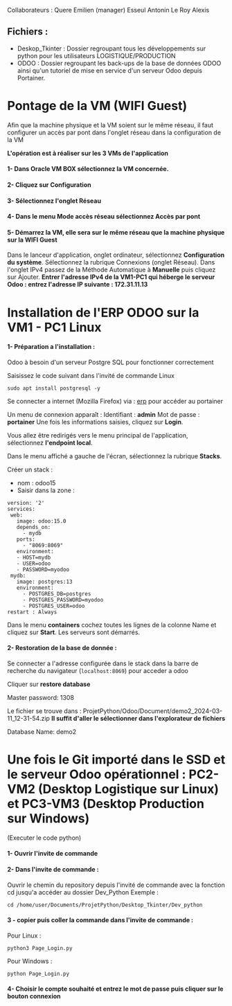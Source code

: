  Collaborateurs : Quere Emilien (manager)
                Esseul Antonin
                Le Roy Alexis

## Fichiers :

- Deskop_Tkinter : Dossier regroupant tous les développements sur python pour les utilisateurs LOGISTIQUE/PRODUCTION
- ODOO  : Dossier regroupant les back-ups de la base de données ODOO ainsi qu'un tutoriel de mise en service d'un serveur Odoo depuis Portainer.


# Pontage de la VM (WIFI Guest)

Afin que la machine physique et la VM soient sur le même réseau, il faut configurer un accès par pont dans l'onglet réseau dans la configuration de la VM

**L'opération est à réaliser sur les 3 VMs de l'application**

#### 1- Dans Oracle VM BOX sélectionnez la VM concernée. 
#### 2- Cliquez sur **Configuration**
#### 3- Sélectionnez l'onglet **Réseau**
#### 4- Dans le menu **Mode accès réseau** sélectionnez **Accès par pont**
#### 5- Démarrez la VM, elle sera sur le même réseau que la machine physique sur la WIFI Guest

Dans le lanceur d'application, onglet ordinateur, sélectionnez **Configuration du système**. Sélectionnez la rubrique Connexions (onglet Réseau). Dans l'onglet IPv4 passez de la Méthode Automatique à **Manuelle** puis cliquez sur Ajouter.
**Entrer l'adresse IPv4 de la VM1-PC1 qui héberge le serveur Odoo : entrez l'adresse IP suivante : 172.31.11.13**

# Installation de l'ERP ODOO sur la VM1 - PC1 Linux

#### 1- Préparation a l'installation :

Odoo à besoin d'un serveur Postgre SQL pour fonctionner correctement

Saisissez le code suivant dans l'invité de commande Linux
 ```
sudo apt install postgresql -y
 ```

Se connecter a internet (Mozilla Firefox) via : [erp](http://localhost:9000/#!/home) pour accéder au portainer

Un menu de connexion apparaît : 
Identifiant : **admin**
Mot de passe : **portainer**
Une fois les informations saisies, cliquez sur **Login**.

Vous allez être redirigés vers le menu principal de l'application, sélectionnez **l'endpoint local**.

Dans le menu affiché a gauche de l'écran, sélectionnez la rubrique **Stacks**.

Créer un stack : 
- nom : odoo15
- Saisir dans la zone :

 ```
version: '2'
services:
  web:
    image: odoo:15.0
    depends_on:
      - mydb
    ports:
      - "8069:8069"
    environment:
    - HOST=mydb
    - USER=odoo
    - PASSWORD=myodoo
  mydb:
    image: postgres:13
    environment:
      - POSTGRES_DB=postgres
      - POSTGRES_PASSWORD=myodoo
      - POSTGRES_USER=odoo
restart : Always
```

Dans le menu **containers** cochez toutes les lignes de la colonne Name et cliquez sur **Start**.
Les serveurs sont démarrés.


#### 2- Restoration de la base de donnée :

Se connecter a l'adresse configurée dans le stack dans la barre de recherche du navigateur (`localhost:8069`) pour acceder a odoo

Cliquer sur **restore database**

Master password: 1308

Le fichier se trouve dans : ProjetPython/Odoo/Document/demo2_2024-03-11_12-31-54.zip **Il suffit d'aller le sélectionner dans l'explorateur de fichiers**

Database Name: demo2


# Une fois le Git importé dans le SSD et le serveur Odoo opérationnel : PC2-VM2 (Desktop Logistique sur Linux) et PC3-VM3 (Desktop Production sur Windows)
(Executer le code python)

#### 1- Ouvrir l'invite de commande

#### 2- Dans l'invite de commande :

Ouvrir le chemin du repository depuis l'invité de commande avec la fonction cd jusqu'a accéder au dossier Dev_Python
Exemple : 

```
cd /home/user/Documents/ProjetPython/Desktop_Tkinter/Dev_python
```
 
#### 3 - copier puis coller la commande dans l'invite de commande :  
Pour Linux :
``` 
python3 Page_Login.py
```
Pour Windows : 
``` 
python Page_Login.py
```
 
#### 4- Choisir le compte souhaité et entrez le mot de passe puis cliquer sur le bouton connexion


